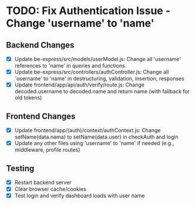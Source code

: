 # TODO: Fix Authentication Issue - Change 'username' to 'name'

## Backend Changes
- [x] Update be-express/src/models/userModel.js: Change all 'username' references to 'name' in queries and functions
- [x] Update be-express/src/controllers/authController.js: Change all 'username' to 'name' in destructuring, validation, insertion, responses
- [x] Update frontend/app/api/auth/verify/route.js: Change decoded.username to decoded.name and return name (with fallback for old tokens)

## Frontend Changes
- [x] Update frontend/app/(auth)/context/authContext.js: Change setName(data.nama) to setName(data.user) in checkAuth and login
- [x] Update any other files using 'username' to 'name' if needed (e.g., middleware, profile routes)

## Testing
- [x] Restart backend server
- [x] Clear browser cache/cookies
- [x] Test login and verify dashboard loads with user name
